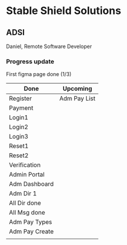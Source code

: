 # Stable Shield Solutions
## ADSI
Daniel, Remote Software Developer



### Progress update

First figma page done (1/3)

| Done          | Upcoming      |
| ------------- | ------------- |
| Register      | Adm Pay List  |
| Payment       |               |
| Login1        |               |
| Login2        |               |
| Login3        |               |
| Reset1        |               |
| Reset2        |               |
| Verification  |               |
| Admin Portal  |               |
| Adm Dashboard |               |
| Adm Dir 1     |               |
| All Dir done  |               |
| All Msg done  |               |
| Adm Pay Types |               |
| Adm Pay Create|               |
|               |               |
